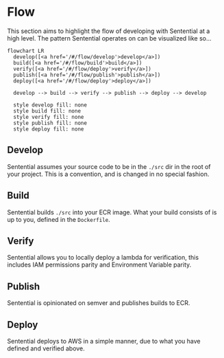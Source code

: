 # Flow

This section aims to highlight the flow of developing with Sentential at a high level. The pattern Sentential operates on can be visualized like so...

```mermaid
flowchart LR
  develop([<a href='/#/flow/develop'>develop</a>])
  build([<a href='/#/flow/build'>build</a>])
  verify([<a href='/#/flow/deploy'>verify</a>])
  publish([<a href='/#/flow/publish'>publish</a>])
  deploy([<a href='/#/flow/deploy'>deploy</a>])

  develop --> build --> verify --> publish --> deploy --> develop

  style develop fill: none
  style build fill: none
  style verify fill: none
  style publish fill: none
  style deploy fill: none
```

## Develop

Sentential assumes your source code to be in the `./src` dir in the root of your project. This is a convention, and is changed in no special fashion.

## Build

Sentential builds `./src` into your ECR image. What your build consists of is up to you, defined in the `Dockerfile`.

## Verify

Sentential allows you to locally deploy a lambda for verification, this includes IAM permissions parity and Environment Variable parity.

## Publish

Sentential is opinionated on semver and publishes builds to ECR.

## Deploy

Sentential deploys to AWS in a simple manner, due to what you have defined and verified above.


